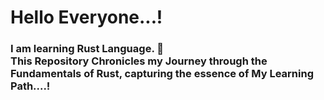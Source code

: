 # Hello Everyone...!

### I am learning Rust Language. 🦀 <br> This Repository Chronicles my Journey through the Fundamentals of Rust, capturing the essence of My Learning Path....!
